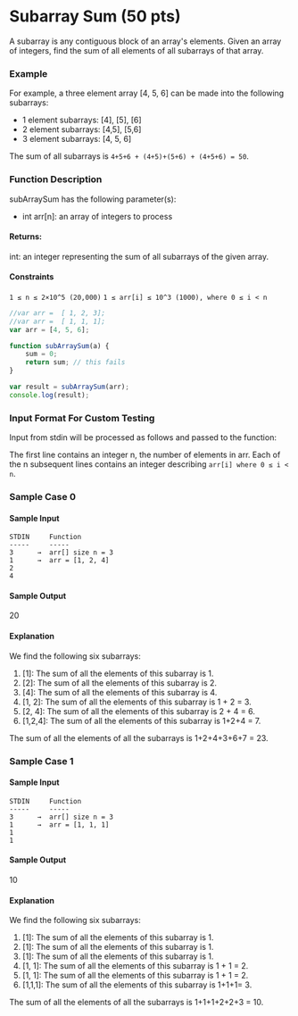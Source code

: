 # Subarray Sum (50 pts)

A subarray is any contiguous block of an array's elements. Given an array of integers, find the sum of all elements of all subarrays of that array.

### Example

For example, a three element array [4, 5, 6] can be made into the following subarrays:

- 1 element subarrays: [4], [5], [6]
- 2 element subarrays: [4,5], [5,6]
- 3 element subarrays: [4, 5, 6]

The sum of all subarrays is `4+5+6 + (4+5)+(5+6) + (4+5+6) = 50`.

### Function Description

subArraySum has the following parameter(s): 

- int arr[n]: an array of integers to process

#### Returns:

int: an integer representing the sum of all subarrays of the given array.

#### Constraints

`1 ≤ n ≤ 2×10^5 (20,000)`
`1 ≤ arr[i] ≤ 10^3 (1000), where 0 ≤ i < n`


```javascript
//var arr =  [ 1, 2, 3];
//var arr =  [ 1, 1, 1];
var arr = [4, 5, 6];

function subArraySum(a) {
    sum = 0;
    return sum; // this fails
}

var result = subArraySum(arr);
console.log(result);
```

### Input Format For Custom Testing

Input from stdin will be processed as follows and passed to the function:

The first line contains an integer n, the number of elements in arr. Each of the n subsequent lines contains an integer describing `arr[i] where 0 ≤ i < n`.

### Sample Case 0

#### Sample Input

```
STDIN     Function
-----     -----
3      →  arr[] size n = 3
1      →  arr = [1, 2, 4]
2
4
```

#### Sample Output

20

#### Explanation

We find the following six subarrays:

1. [1]: The sum of all the elements of this subarray is 1. 
2. [2]: The sum of all the elements of this subarray is 2. 
3. [4]: The sum of all the elements of this subarray is 4.
4. [1, 2]: The sum of all the elements of this subarray is 1 + 2 = 3.
5. [2, 4]: The sum of all the elements of this subarray is 2 + 4 = 6.
6. [1,2,4]: The sum of all the elements of this subarray is 1+2+4 = 7.

The sum of all the elements of all the subarrays is 1+2+4+3+6+7 = 23.

### Sample Case 1

#### Sample Input

```
STDIN     Function
-----     -----
3      →  arr[] size n = 3
1      →  arr = [1, 1, 1]
1
1
```
#### Sample Output

10

#### Explanation
We find the following six subarrays:

1. [1]: The sum of all the elements of this subarray is 1.
2. [1]: The sum of all the elements of this subarray is 1.
3. [1]: The sum of all the elements of this subarray is 1.
4. [1, 1]: The sum of all the elements of this subarray is 1 + 1 = 2.
5. [1, 1]: The sum of all the elements of this subarray is 1 + 1 = 2.
6. [1,1,1]: The sum of all the elements of this subarray is 1+1+1= 3.

The sum of all the elements of all the subarrays is 1+1+1+2+2+3 = 10.
